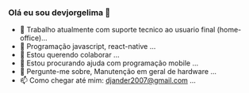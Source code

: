 ### Olá eu sou devjorgelima 👋

- 🔭 Trabalho atualmente com suporte tecnico ao usuario final (home-office)...
- 🌱 Programação javascript, react-native ...
- 👯 Estou querendo colaborar ...
- 🤔 Estou procurando ajuda com programação mobile ...
- 💬 Pergunte-me sobre, Manutenção em geral de hardware ...
- 📫 Como chegar até mim: djander2007@gmail.com ...
